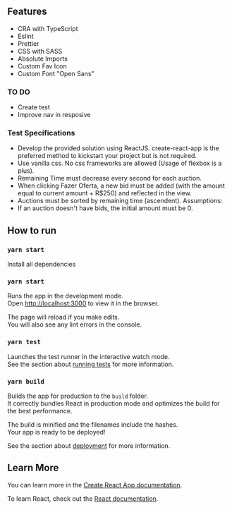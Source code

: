 ## Features
- CRA with TypeScript
- Eslint
- Prettier
- CSS with SASS
- Absolute Imports
- Custom Fav Icon
- Custom Font "Open Sans"

### TO DO
- Create test
- Improve nav in resposive

### Test Specifications
- Develop the provided solution using ReactJS. create-react-app is the preferred
method to kickstart your project but is not required.
- Use vanilla css. No css frameworks are allowed (Usage of flexbox is a plus).
- Remaining Time must decrease every second for each auction.
- When clicking Fazer Oferta, a new bid must be added (with the amount equal to
current amount + R$250) and reflected in the view.
- Auctions must be sorted by remaining time (ascendent).
Assumptions:
- If an auction doesn't have bids, the initial amount must be 0.

## How to run
### `yarn start`

Install all dependencies

### `yarn start`

Runs the app in the development mode.\
Open [http://localhost:3000](http://localhost:3000) to view it in the browser.

The page will reload if you make edits.\
You will also see any lint errors in the console.

### `yarn test`

Launches the test runner in the interactive watch mode.\
See the section about [running tests](https://facebook.github.io/create-react-app/docs/running-tests) for more information.

### `yarn build`

Builds the app for production to the `build` folder.\
It correctly bundles React in production mode and optimizes the build for the best performance.

The build is minified and the filenames include the hashes.\
Your app is ready to be deployed!

See the section about [deployment](https://facebook.github.io/create-react-app/docs/deployment) for more information.

## Learn More

You can learn more in the [Create React App documentation](https://facebook.github.io/create-react-app/docs/getting-started).

To learn React, check out the [React documentation](https://reactjs.org/).
